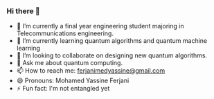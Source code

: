 ### Hi there 👋



- 🔭 I’m currently a final year engineering student majoring in Telecommunications engineering.
- 🌱 I’m currently learning quantum algorithms and quantum machine learning
- 👯 I’m looking to collaborate on designing new quantum algorithms.
- 💬 Ask me about quantum computing.
- 📫 How to reach me: ferjanimedyassine@gmail.com
- 😄 Pronouns: Mohamed Yassine Ferjani
- ⚡ Fun fact: I'm not entangled yet

